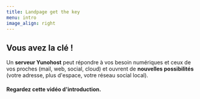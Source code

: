 ```yaml
---
title: Landpage get the key
menu: intro
image_align: right
---
```


## Vous avez la clé !

Un **serveur Yunohost** peut répondre à vos besoin numériques et ceux de vos proches (mail, web, social, cloud) et ouvrent de **nouvelles possibilités** (votre adresse, plus d'espace, votre réseau social local).

#### Regardez cette vidéo d'introduction.